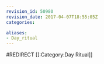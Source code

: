 ```yaml
---
revision_id: 50980
revision_date: 2017-04-07T18:55:05Z
categories:

aliases:
- Day_ritual
---
```


#REDIRECT [[:Category:Day Ritual]]